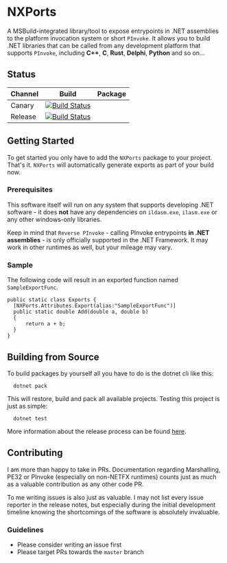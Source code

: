 # NXPorts

A MSBuild-integrated library/tool to expose entrypoints in .NET assemblies to the platform invocation system or short `PInvoke`.
It allows you to build .NET libraries that can be called from any development platform that supports `PInvoke`, including **C++**, **C**, **Rust**, **Delphi**, **Python** and so on...

## Status

| Channel | Build | Package |
|---------|-------|---------|
| Canary  |[![Build Status](https://dev.azure.com/tranelmeik/NXPorts/_apis/build/status/Canary%20Builds?branchName=master)](https://dev.azure.com/tranelmeik/NXPorts/_build/latest?definitionId=3&branchName=master)|         |
| Release |[![Build Status](https://dev.azure.com/tranelmeik/NXPorts/_apis/build/status/Releases?branchName=master)](https://dev.azure.com/tranelmeik/NXPorts/_build/latest?definitionId=2&branchName=master)|         |

## Getting Started

To get started you only have to add the `NXPorts` package to your project. That's it. `NXPorts` will automatically generate exports as
part of your build now.

### Prerequisites

This software itself will run on any system that supports developing .NET software - it does **not** have any dependencies on
`ildasm.exe`, `ilasm.exe` or any other windows-only libraries.

Keep in mind that `Reverse PInvoke` - calling PInvoke entrypoints **in .NET assemblies** - is only officially supported
in the .NET Framework. It may work in other runtimes as well, but your mileage may vary.

### Sample

The following code will result in an exported function named `SampleExportFunc`.

```CSharp
public static class Exports {
  [NXPorts.Attributes.Export(alias:"SampleExportFunc")]
  public static double Add(double a, double b)
  {
      return a + b;
  }
}
```

## Building from Source

To build packages by yourself all you have to do is the dotnet cli like this:

```shell
  dotnet pack
```

This will restore, build and pack all available projects. Testing this project is just as simple:

```shell
  dotnet test
```

More information about the release process can be found [here](./docs/Releasing-NXPorts.md).

## Contributing

I am more than happy to take in PRs.
Documentation regarding Marshalling, PE32 or PInvoke (especially on non-NETFX runtimes) counts
just as much as a valuable contribution as any other code PR.

To me writing issues is also just as valuable. I may not list every issue reporter in the release notes, but
especially during the initial development timeline knowing the shortcomings of the software is absolutely invaluable.

### Guidelines

* Please consider writing an issue first
* Please target PRs towards the `master` branch
